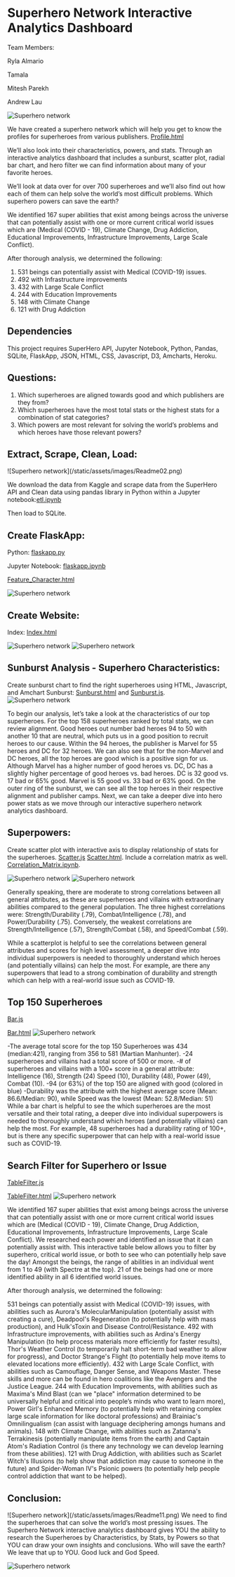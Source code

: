 <H1>Superhero Network Interactive Analytics Dashboard</H1>

Team Members:

Ryla Almario

Tamala

Mitesh Parekh

Andrew Lau

![Superhero network](/static/assets/images/Readme01.png)


We have created a superhero network which will help you get to know the profiles for superheroes from various publishers. [Profile.html](https://github.com/MiParekh/Project2---2020/blob/master/templates/profile.html)

We’ll also look into their characteristics, powers, and stats. Through an interactive analytics dashboard that includes a sunburst, scatter plot, radial bar chart, and hero filter we can find information about many of your favorite heroes.

We’ll look at data over for over 700 superheroes and we’ll also find out how each of them can help solve the world’s most difficult problems. 
Which superhero powers can save the earth?

We identified 167 super abilities that exist among beings across the universe that can potentially assist with one or more current critical world issues which are (Medical (COVID - 19), Climate Change, Drug Addiction, Educational Improvements, Infrastructure Improvements, Large Scale Conflict).

After thorough analysis, we determined the following:
1. 531 beings can potentially assist with Medical (COVID-19) issues.
2. 492 with Infrastructure improvements
3. 432 with Large Scale Conflict
4. 244 with Education Improvements
5. 148 with Climate Change
6. 121 with Drug Addiction

<H2>Dependencies</H2>

This project requires SuperHero API, Jupyter Notebook, Python, Pandas, SQLite, FlaskApp, JSON, HTML, CSS, Javascript, D3, Amcharts, Heroku.

<H2>Questions:</H2>

1. Which superheroes are aligned towards good and which publishers are they from?
2. Which superheroes have the most total stats or the highest stats for a combination of stat categories?
3. Which powers are most relevant for solving the world’s problems and which heroes have those relevant powers?

<H2>Extract, Scrape, Clean, Load:</H2>
![Superhero network](/static/assets/images/Readme02.png)

We download the data from Kaggle and scrape data from the SuperHero API and Clean data using pandas library in Python within a Jupyter notebook:[etl.ipynb](https://github.com/MiParekh/Project2---2020/blob/master/resources/etl.ipynb)

Then load to SQLite.


<H2>Create FlaskApp:</H2>

Python:  [flaskapp.py](https://github.com/MiParekh/Project2---2020/blob/master/flaskapp.py)

Jupyter Notebook:  [flaskapp.ipynb](https://github.com/MiParekh/Project2---2020/blob/master/flask_app.ipynb)

[Feature_Character.html](https://github.com/MiParekh/Project2---2020/blob/master/templates/feat_character.html)

![Superhero network](/static/assets/images/Readme03.png)

<H2>Create Website:</H2>

Index: [Index.html](https://github.com/MiParekh/Project2---2020/blob/master/templates/index.html)

![Superhero network](/static/assets/images/Readme04.png)
![Superhero network](/static/assets/images/Readme05.png)

<H2>Sunburst Analysis - Superhero Characteristics:</H2>

Create sunburst chart to find the right superheroes using HTML, Javascript, and Amchart Sunburst: [Sunburst.html](https://github.com/MiParekh/Project2---2020/blob/master/templates/sunburst.html) and [Sunburst.js](https://github.com/MiParekh/Project2---2020/blob/master/static/js/sunburst.js).
![Superhero network](/static/assets/images/Readme06.png)

To begin our analysis, let’s take a look at the characteristics of our top superheroes. For the top 158 superheroes ranked by total stats, we can review alignment. Good heroes out number bad heroes 94 to 50 with another 10 that are neutral, which puts us in a good position to recruit heroes to our cause. Within the 94 heroes, the publisher is Marvel for 55 heroes and DC for 32 heroes. We can also see that for the non-Marvel and DC heroes, all the top heroes are good which is a positive sign for us. Although Marvel has a higher number of good heroes vs. DC, DC has a slightly higher percentage of good heroes vs. bad heroes. DC is 32 good vs. 17 bad or 65% good. Marvel is 55 good vs. 33 bad or 63% good. On the outer ring of the sunburst, we can see all the top heroes in their respective alignment and publisher camps. Next, we can take a deeper dive into hero power stats as we move through our interactive superhero network analytics dashboard.

<H2>Superpowers:</H2>

Create scatter plot with interactive axis to display relationship of stats for the superheroes. [Scatter.js](https://github.com/MiParekh/Project2---2020/blob/master/static/js/scatter.js) [Scatter.html](https://github.com/MiParekh/Project2---2020/blob/master/templates/scatter.html). Include a correlation matrix as well. [Correlation_Matrix.ipynb](https://github.com/MiParekh/Project2---2020/blob/master/resources/correlation_matrix.ipynb). 

![Superhero network](/static/assets/images/Readme07.png)
![Superhero network](/static/assets/images/Readme08.png)

Generally speaking, there are moderate to strong correlations between all general attributes, as these are superheroes and villains with extraordinary abilities compared to the general population. The three highest correlations were: Strength/Durability (.79), Combat/Intelligence (.78), and Power/Durability (.75). Conversely, the weakest correlations are Strength/Intelligence (.57), Strength/Combat (.58), and Speed/Combat (.59).

While a scatterplot is helpful to see the correlations between general attributes and scores for high level assessment, a deeper dive into individual superpowers is needed to thoroughly understand which heroes (and potentially villains) can help the most. For example, are there any superpowers that lead to a strong combination of durability and strength which can help with a real-world issue such as COVID-19.

<H2>Top 150 Superheroes</H2>

[Bar.js](https://github.com/MiParekh/Project2---2020/blob/master/static/js/bar.js) 

[Bar.html](https://github.com/MiParekh/Project2---2020/blob/master/templates/bar.html)
![Superhero network](/static/assets/images/Readme09.png)

-The average total score for the top 150 Superheroes was 434 (median:421), ranging from 356 to 581 (Martian Manhunter).
-24 superheroes and villains had a total score of 500 or more.
-# of superheroes and villains with a 100+ score in a general attribute: Intelligence (16), Strength (24) Speed (10), Durability (48), Power (49), Combat (10).
-94 (or 63%) of the top 150 are aligned with good (colored in blue)
-Durability was the attribute with the highest average score (Mean: 86.6/Median: 90), while Speed was the lowest (Mean: 52.8/Median: 51)
While a bar chart is helpful to see the which superheroes are the most versatile and their total rating, a deeper dive into individual superpowers is needed to thoroughly understand which heroes (and potentially villains) can help the most. For example, 48 superheroes had a durability rating of 100+, but is there any specific superpower that can help with a real-world issue such as COVID-19.

<H2>Search Filter for Superhero or Issue</H2>

[TableFilter.js](https://github.com/MiParekh/Project2---2020/blob/master/static/js/tableFilter.js) 

[TableFilter.html](https://github.com/MiParekh/Project2---2020/blob/master/templates/tableFilter.html)
![Superhero network](/static/assets/images/Readme10.png)

We identified 167 super abilities that exist among beings across the universe that can potentially assist with one or more current critical world issues which are (Medical (COVID - 19), Climate Change, Drug Addiction, Educational Improvements, Infrastructure Improvements, Large Scale Conflict).
We researched each power and identified an issue that it can potentially assist with. This interactive table below allows you to filter by superhero, critical world issue, or both to see who can potentially help save the day! Amongst the beings, the range of abilities in an individual went from 1 to 49 (with Spectre at the top). 21 of the beings had one or more identified ability in all 6 identified world issues.

After thorough analysis, we determined the following:

531 beings can potentially assist with Medical (COVID-19) issues, with abilities such as Aurora's MolecularManipulation (potentially assist with creating a cure), Deadpool's Regeneration (to potentially help with mass production), and Hulk'sToxin and Disease Control/Resistance.
492 with Infrastructure improvements, with abilities such as Ardina's Energy Manipulation (to help process materials more efficiently for faster results), Thor's Weather Control (to temporarily halt short-term bad weather to allow for progress), and Doctor Strange's Flight (to potentially help move items to elevated locations more efficiently).
432 with Large Scale Conflict, with abilities such as Camouflage, Danger Sense, and Weapons Master. These skills and more can be found in hero coalitions like the Avengers and the Justice League.
244 with Education Improvements, with abilities such as Maxima's Mind Blast (can we "place" information determined to be universally helpful and critical into people’s minds who want to learn more), Power Girl's Enhanced Memory (to potentially help with retaining complex large scale information for like doctoral professions) and Brainiac's Omnilingualism (can assist with language deciphering amongs humans and animals).
148 with Climate Change, with abilities such as Zatanna's Terrakinesis (potentially manipulate items from the earth) and Captain Atom's Radiation Control (is there any technology we can develop learning from these abilities).
121 with Drug Addiction, with abilities such as Scarlet Witch's Illusions (to help show that addiction may cause to someone in the future) and Spider-Woman IV's Psionic powers (to potentially help people control addiction that want to be helped).

<H2>Conclusion:</H2>
![Superhero network](/static/assets/images/Readme11.png)
We need to find the superheroes that can solve the world’s most pressing issues. The Superhero Network interactive analytics dashboard gives YOU the ability to research the Superheroes by Characteristics, by Stats, by Powers so that YOU can draw your own insights and conclusions. Who will save the earth? We leave that up to YOU. Good luck and God Speed.

![Superhero network](/static/assets/images/Readme12.png)
